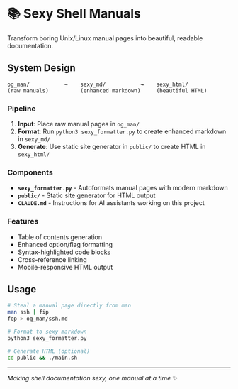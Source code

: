 # 📚 Sexy Shell Manuals

Transform boring Unix/Linux manual pages into beautiful, readable documentation.

## System Design

```
og_man/           →    sexy_md/           →    sexy_html/
(raw manuals)          (enhanced markdown)     (beautiful HTML)
```

### Pipeline

1. **Input**: Place raw manual pages in `og_man/`
2. **Format**: Run `python3 sexy_formatter.py` to create enhanced markdown in `sexy_md/`
3. **Generate**: Use static site generator in `public/` to create HTML in `sexy_html/`

### Components

- **`sexy_formatter.py`** - Autoformats manual pages with modern markdown
- **`public/`** - Static site generator for HTML output
- **`CLAUDE.md`** - Instructions for AI assistants working on this project

### Features

- Table of contents generation
- Enhanced option/flag formatting
- Syntax-highlighted code blocks
- Cross-reference linking
- Mobile-responsive HTML output

## Usage

```bash
# Steal a manual page directly from man
man ssh | fip
fop > og_man/ssh.md

# Format to sexy markdown
python3 sexy_formatter.py

# Generate HTML (optional)
cd public && ./main.sh
```

---

*Making shell documentation sexy, one manual at a time* ✨